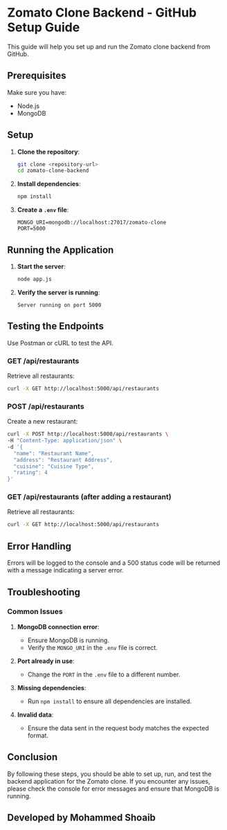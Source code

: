 # Zomato Clone Backend - GitHub Setup Guide

This guide will help you set up and run the Zomato clone backend from GitHub.

## Prerequisites

Make sure you have:
- Node.js
- MongoDB

## Setup

1. **Clone the repository**:
   ```sh
   git clone <repository-url>
   cd zomato-clone-backend
   ```

2. **Install dependencies**:
   ```sh
   npm install
   ```

3. **Create a `.env` file**:
   ```properties
   MONGO_URI=mongodb://localhost:27017/zomato-clone
   PORT=5000
   ```

## Running the Application

1. **Start the server**:
   ```sh
   node app.js
   ```

2. **Verify the server is running**:
   ```
   Server running on port 5000
   ```

## Testing the Endpoints

Use Postman or cURL to test the API.

### GET /api/restaurants

Retrieve all restaurants:
```sh
curl -X GET http://localhost:5000/api/restaurants
```

### POST /api/restaurants

Create a new restaurant:
```sh
curl -X POST http://localhost:5000/api/restaurants \
-H "Content-Type: application/json" \
-d '{
  "name": "Restaurant Name",
  "address": "Restaurant Address",
  "cuisine": "Cuisine Type",
  "rating": 4
}'
```

### GET /api/restaurants (after adding a restaurant)

Retrieve all restaurants:
```sh
curl -X GET http://localhost:5000/api/restaurants
```

## Error Handling

Errors will be logged to the console and a 500 status code will be returned with a message indicating a server error.

## Troubleshooting

### Common Issues

1. **MongoDB connection error**:
   - Ensure MongoDB is running.
   - Verify the `MONGO_URI` in the `.env` file is correct.

2. **Port already in use**:
   - Change the `PORT` in the `.env` file to a different number.

3. **Missing dependencies**:
   - Run `npm install` to ensure all dependencies are installed.

4. **Invalid data**:
   - Ensure the data sent in the request body matches the expected format.

## Conclusion

By following these steps, you should be able to set up, run, and test the backend application for the Zomato clone. If you encounter any issues, please check the console for error messages and ensure that MongoDB is running.

## Developed by Mohammed Shoaib
